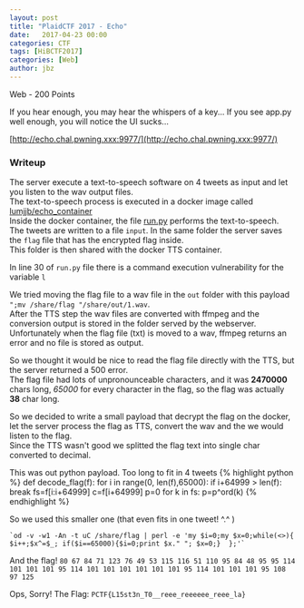 ```yaml
---
layout: post
title: "PlaidCTF 2017 - Echo"
date:   2017-04-23 00:00
categories: CTF
tags: [HiBCTF2017]
categories: [Web]
author: jbz
---
```


Web - 200 Points

If you hear enough, you may hear the whispers of a key...
If you see app.py well enough, you will notice the UI sucks...

[http://echo.chal.pwning.xxx:9977/](http://echo.chal.pwning.xxx:9977/)

### Writeup

The server execute a text-to-speech software on 4 tweets as input and let you listen to the wav output files.  
The text-to-speech process is executed in a docker image called [lumjjb/echo_container](https://hub.docker.com/r/lumjjb/echo_container/)  
Inside the docker container, the file [run.py](https://gist.github.com/TheZ3ro/a83a05a3a6d3a8cd967ec325f276470a) performs the text-to-speech.  
The tweets are written to a file `input`. In the same folder the server saves the `flag` file that has the encrypted flag inside.    
This folder is then shared with the docker TTS container.

In line 30 of `run.py` file there is a command execution vulnerability for the variable `l`

We tried moving the flag file to a wav file in the `out` folder with this payload  
`";mv /share/flag "/share/out/1.wav`.  
After the TTS step the wav files are converted with ffmpeg and the conversion output is stored in the folder served by the webserver. 
Unfortunately when the flag file (txt) is moved to a wav, ffmpeg returns an error and no file is stored as output.

So we thought it would be nice to read the flag file directly with the TTS, but the server returned a 500 error.  
The flag file had lots of unpronounceable characters, and it was **2470000** chars long, *65000* for every character in the flag, so the flag was actually **38** char long.

So we decided to write a small payload that decrypt the flag on the docker, let the server process the flag as TTS, convert the wav and the we would listen to the flag.  
Since the TTS wasn't good we splitted the flag text into single char converted to decimal.

This was out python payload. Too long to fit in 4 tweets
{% highlight python %}
def decode_flag(f):
    for i in range(0, len(f),65000):
        if i+64999 > len(f):
            break
        fs=f[i:i+64999]
        c=f[i+64999]
        p=0
        for k in fs:
           p=p^ord(k)
{% endhighlight %}

So we used this smaller one (that even fits in one tweet! ^.^ )
```
`od -v -w1 -An -t uC /share/flag | perl -e 'my $i=0;my $x=0;while(<>){ $i++;$x^=$_; if($i==65000){$i=0;print $x." "; $x=0;}  };'`
```


And the flag!
`80 67 84 71 123 76 49 53 115 116 51 110 95 84 48 95 95 114 101 101 101 95 114 101 101 101 101 101 101 95 114 101 101 101 95 108 97 125`

Ops, Sorry! 
The Flag:
`PCTF{L15st3n_T0__reee_reeeeee_reee_la}`
